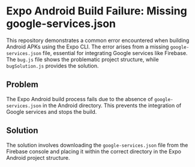 # Expo Android Build Failure: Missing google-services.json

This repository demonstrates a common error encountered when building Android APKs using the Expo CLI. The error arises from a missing `google-services.json` file, essential for integrating Google services like Firebase.  The `bug.js` file shows the problematic project structure, while `bugSolution.js` provides the solution.

## Problem

The Expo Android build process fails due to the absence of `google-services.json` in the Android directory.  This prevents the integration of Google services and stops the build.

## Solution

The solution involves downloading the `google-services.json` file from the Firebase console and placing it within the correct directory in the Expo Android project structure. 